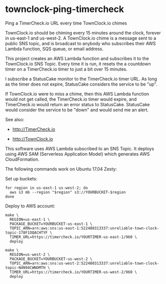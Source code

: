 # townclock-ping-timercheck

Ping a TimerCheck.io URL every time TownClock.io chimes

TownClock.io should be chiming every 15 minutes around the clock,
forever in us-east-1 and us-west-2. A TownClock.io chime is a message
sent to a public SNS topic, and is broadcast to anybody who subscribes
their AWS Lambda function, SQS queue, or email address.

This project creates an AWS Lambda function and subscribes it to the
TownClock.io SNS Topic. Every time it is run, it resets the a
countdown timer on a TimerCheck.io timer to just a bit over 15 minutes.

I subscribe a StatusCake monitor to the TimerCheck.io timer URL. As
long as the timer does not expire, StatusCake considers the service to
be "up".

If TownClock.io were to miss a chime, then this AWS Lambda function
would not get called, the TimerCheck.io timer would expire, and
TimerCheck.io would return an error status to StatusCake. StatusCake
would consider the service to be "down" and would send me an alert.

See also:

- http://TimerCheck.io

- http://TownClock.io

This software uses AWS Lambda subscribed to an SNS Topic. It deploys
using AWS SAM (Serverless Application Model) which generates AWS
CloudFormation.

The following commands work on Ubuntu 17.04 Zesty:

Set up buckets:

    for region in us-east-1 us-west-2; do
      aws s3 mb --region "$region" s3://YOURBUCKET-$region
    done

Deploy to AWS account:

    make \
      REGION=us-east-1 \
      PACKAGE_BUCKET=YOURBUCKET-us-east-1 \
      TOPIC_ARN=arn:aws:sns:us-east-1:522480313337:unreliable-town-clock-topic-178F1OQACHTYF \
      TIMER_URL=https://timercheck.io/YOURTIMER-us-east-1/960 \
      deploy

    make \
      REGION=us-west-2 \
      PACKAGE_BUCKET=YOURBUCKET-us-west-2 \
      TOPIC_ARN=arn:aws:sns:us-west-2:522480313337:unreliable-town-clock-topic-N4N94CWNOMTH \
      TIMER_URL=https://timercheck.io/YOURTIMER-us-west-2/960 \
      deploy
